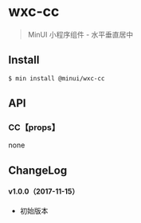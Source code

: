 # wxc-cc

> MinUI 小程序组件 - 水平垂直居中

## Install

``` bash
$ min install @minui/wxc-cc
```

## API

### CC【props】

none

## ChangeLog

#### v1.0.0（2017-11-15）

- 初始版本
